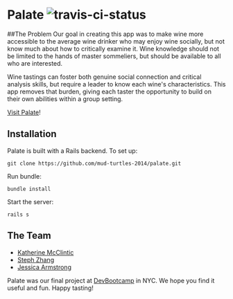 Palate ![travis-ci-status](https://travis-ci.org/mud-turtles-2014/palate.svg?branch=master)
==============

##The Problem
Our goal in creating this app was to make wine more accessible to the average wine drinker who may enjoy wine socially, but not know much about how to critically examine it.  Wine knowledge should not be limited to the hands of master sommeliers, but should be available to all who are interested.

Wine tastings can foster both genuine social connection and critical analysis skills, but require a leader to know each wine's characteristics.  This app removes that burden, giving each taster the opportunity to build on their own abilities within a group setting.

[Visit Palate](https://thepalate.herokuapp.com)!

## Installation
Palate is built with a Rails backend. To set up:

```
git clone https://github.com/mud-turtles-2014/palate.git
```

Run bundle:

```
bundle install
```

Start the server:

```
rails s
```

## The Team

* [Katherine McClintic](https://github.com/kdmcclin)
* [Steph Zhang](https://github.com/stephtzhang)
* [Jessica Armstrong](https://github.com/jarmstrng)

Palate was our final project at [DevBootcamp](http://devbootcamp.com) in NYC. We hope you find it useful and fun. Happy tasting!

